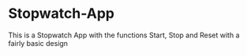 # Stopwatch-App
This is a Stopwatch App with the functions Start, Stop and Reset with a fairly basic design
